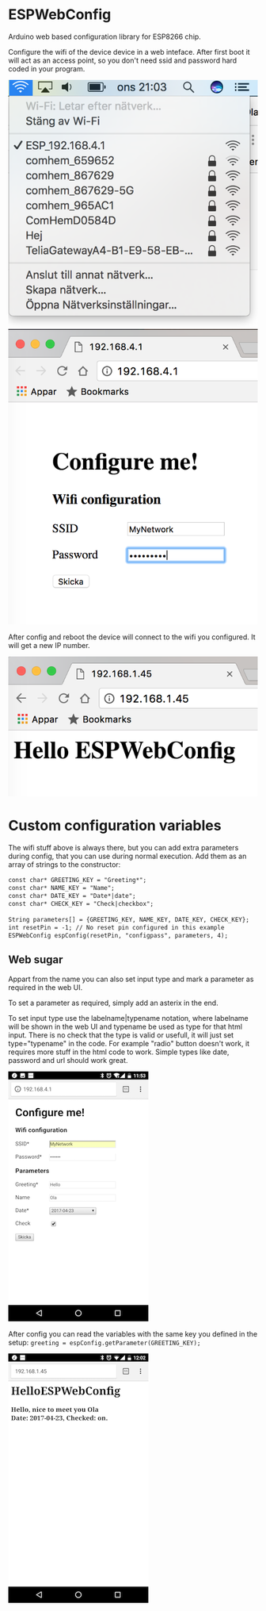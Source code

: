 # ESPWebConfig
Arduino web based configuration library for ESP8266 chip.

Configure the wifi of the device device in a web inteface. After first boot it will act as an access point,
so you don't need ssid and password hard coded in your program.

![Connect to AP to configure](examples/BasicESPWebConfig/esp_ap.png)
![Connect to AP to configure](examples/BasicESPWebConfig/esp_cfg2.png)

After config and reboot the device will connect to the wifi you configured.
It will get a new IP number.

![Connect to AP to configure](examples/BasicESPWebConfig/esp_done.png)



# Custom configuration variables
The wifi stuff above is always there, but you can add extra parameters during config,
that you can use during normal execution.
Add them as an array of strings to the constructor:

```
const char* GREETING_KEY = "Greeting*";
const char* NAME_KEY = "Name";
const char* DATE_KEY = "Date*|date";
const char* CHECK_KEY = "Check|checkbox";

String parameters[] = {GREETING_KEY, NAME_KEY, DATE_KEY, CHECK_KEY};
int resetPin = -1; // No reset pin configured in this example
ESPWebConfig espConfig(resetPin, "configpass", parameters, 4);
```
## Web sugar
Appart from the name you can also set input type and mark a parameter as required in the web UI.

To set a parameter as required, simply add an asterix in the end.

To set input type use the labelname|typename notation, where labelname will be shown in the web UI and typename be used as type for that html input. There is no check that the type is valid or usefull, it will just set type="typename" in the code.
For example "radio" button doesn't work, it requires more stuff in the html code to work. Simple types like date, password and url should work great.

![Connect to AP to configure](examples/CustomESPWebConfig/config_custom.png)

After config you can read the variables with the same key you defined in the setup: `greeting = espConfig.getParameter(GREETING_KEY);`

![Connect to AP to configure](examples/CustomESPWebConfig/custom.png)
